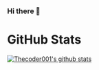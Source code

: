 ### Hi there 👋

<!--
**thecoder-001/thecoder-001** is a ✨ _special_ ✨ repository because its `README.md` (this file) appears on your GitHub profile.

Here are some ideas to get you started:

- 🔭 I’m currently working on ...
- 🌱 I’m currently learning ...
- 👯 I’m looking to collaborate on ...
- 🤔 I’m looking for help with ...
- 💬 Ask me about ...
- 📫 How to reach me: ...
- 😄 Pronouns: ...
- ⚡ Fun fact: ...
-->
<h1>GitHub Stats</h1>

[![Thecoder001's github stats](https://github-readme-stats.vercel.app/api?username=thecoder001&count_private=true)](https://github.com/thecoder-001)
